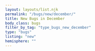 ```yaml
---
layout: layouts/list.njk
permalink: "/bugs/new/december/"
title: New Bugs in December
body_class: bugs
filter_by_tag: "type_bugs_new_december"
type: "bugs"
listing: "new"
hemisphere: ""
---
```

